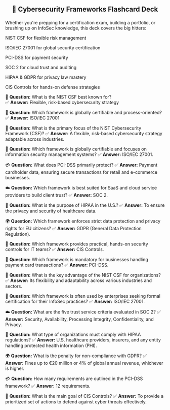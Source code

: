 <h2><p align="center">🧊 Cybersecurity Frameworks Flashcard Deck</></h2>

Whether you're prepping for a certification exam, building a portfolio, or brushing up on InfoSec knowledge, this deck covers the big hitters:

NIST CSF for flexible risk management

ISO/IEC 27001 for global security certification

PCI-DSS for payment security

SOC 2 for cloud trust and auditing

HIPAA & GDPR for privacy law mastery

CIS Controls for hands-on defense strategies


🧠 **Question:** What is the NIST CSF best known for?  
✅ **Answer:** Flexible, risk-based cybersecurity strategy  

📘 **Question:** Which framework is globally certifiable and process-oriented?  
✅ **Answer:** ISO/IEC 27001

🧠 **Question:** What is the primary focus of the NIST Cybersecurity Framework (CSF)?
✅ **Answer:** A flexible, risk-based cybersecurity strategy adaptable across industries.

📘 **Question:** Which framework is globally certifiable and focuses on information security management systems?
✅ **Answer:** ISO/IEC 27001.

💳 **Question:** What does PCI-DSS primarily protect?
✅ **Answer:** Payment cardholder data, ensuring secure transactions for retail and e-commerce businesses.

☁️ **Question:** Which framework is best suited for SaaS and cloud service providers to build client trust?
✅ **Answer:** SOC 2.

🏥 **Question:** What is the purpose of HIPAA in the U.S.?
✅ **Answer:** To ensure the privacy and security of healthcare data.

🌍 **Question:** Which framework enforces strict data protection and privacy rights for EU citizens?
✅ **Answer:** GDPR (General Data Protection Regulation).

🧱 **Question:** Which framework provides practical, hands-on security controls for IT teams?
✅ **Answer:** CIS Controls.

🔐 **Question:** Which framework is mandatory for businesses handling payment card transactions?
✅ **Answer:** PCI-DSS.

🧠 **Question:** What is the key advantage of the NIST CSF for organizations?
✅ **Answer:** Its flexibility and adaptability across various industries and sectors.

📘 **Question:** Which framework is often used by enterprises seeking formal certification for their InfoSec practices?
✅ **Answer:** ISO/IEC 27001.

☁️ **Question:** What are the five trust service criteria evaluated in SOC 2?
✅ **Answer:** Security, Availability, Processing Integrity, Confidentiality, and Privacy.

🏥 **Question:** What type of organizations must comply with HIPAA regulations?
✅ **Answer:** U.S. healthcare providers, insurers, and any entity handling protected health information (PHI).

🌍 **Question:** What is the penalty for non-compliance with GDPR?
✅ **Answer:** Fines up to €20 million or 4% of global annual revenue, whichever is higher.

💳 **Question:** How many requirements are outlined in the PCI-DSS framework?
✅ **Answer:** 12 requirements.

🧱 **Question:** What is the main goal of CIS Controls?
✅ **Answer:** To provide a prioritized set of actions to defend against cyber threats effectively.